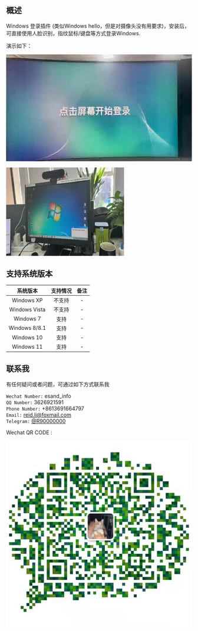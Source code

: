 ## 概述
Windows 登录插件 (类似Windows hello，但是对摄像头没有用要求)，安装后，可直接使用人脸识别，指纹鼠标/键盘等方式登录Windows.


演示如下：

![DEMO](imgs/demo.gif)

![DEMO](imgs/demo_1.gif)


## 支持系统版本
|系统版本|支持情况|备注|
|:---:|:---:|:---:|
|Windows XP|不支持| - |
|Windows Vista|不支持| - |
|Windows 7|支持| - |
|Windows 8/8.1|支持| - |
|Windows 10|支持| - |
|Windows 11|支持| - |



## 联系我
有任何疑问或者问题，可通过如下方式联系我

`Wechat Number:` esand_info </br>
`QQ Number:` 3626921591 </br>
`Phone Number:` +8613691664797</br>
`Email:` reid.li@foxmail.com</br>
`Telegram:` [@R90000000](https://t.me/R90000000)</br>


Wechat QR CODE :

![QRCODE](imgs/qrcode.jpeg)
